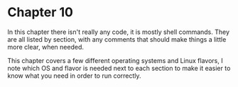 # Chapter 10

In this chapter there isn't really any code, it is mostly shell commands. They are all listed by section, with any comments that should make things a little more clear, when needed.

This chapter covers a few different operating systems and Linux flavors, I note which OS and flavor is needed next to each section to make it easier to know what you need in order to run correctly.
